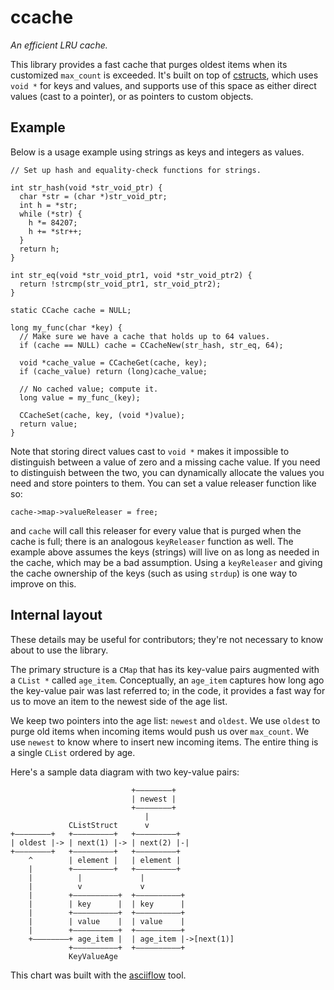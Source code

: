 # ccache
*An efficient LRU cache.*

This library provides a fast cache that
purges oldest items when its customized
`max_count` is exceeded.
It's built on top of
[cstructs](https://github.com/tylerneylon/cstructs),
which uses `void *` for keys and values, and supports
use of this space as either direct values (cast to a pointer),
or as pointers to custom objects.

## Example

Below is a usage example using strings as
keys and integers as values.

```
// Set up hash and equality-check functions for strings.

int str_hash(void *str_void_ptr) {
  char *str = (char *)str_void_ptr;
  int h = *str;
  while (*str) {
    h *= 84207;
    h += *str++;
  }
  return h;
}

int str_eq(void *str_void_ptr1, void *str_void_ptr2) {
  return !strcmp(str_void_ptr1, str_void_ptr2);
}

static CCache cache = NULL;

long my_func(char *key) {
  // Make sure we have a cache that holds up to 64 values.
  if (cache == NULL) cache = CCacheNew(str_hash, str_eq, 64);

  void *cache_value = CCacheGet(cache, key);
  if (cache_value) return (long)cache_value;

  // No cached value; compute it.
  long value = my_func_(key);

  CCacheSet(cache, key, (void *)value);
  return value;
}
```

Note that storing direct values cast to `void *` makes it
impossible to distinguish between a value of zero and a missing
cache value. If you need to distinguish between the two, you
can dynamically allocate the values you need and store pointers
to them. You can set a value releaser function like so:

    cache->map->valueReleaser = free;

and `cache` will call this releaser for every value that is
purged when the cache is full; there is an analogous
`keyReleaser` function as well. The example above assumes
the keys (strings) will live on as long as needed in the cache,
which may be a bad assumption. Using a `keyReleaser` and giving
the cache ownership of the keys (such as using `strdup`) is one
way to improve on this.

## Internal layout

These details may be useful for contributors; they're not
necessary to know about to use the library.

The primary structure is a `CMap` that has its key-value
pairs augmented with a `CList *` called `age_item`.
Conceptually, an `age_item` captures how long ago the
key-value pair was last referred to; in the code, it
provides a fast way for us to move an item to the newest
side of the age list.

We keep two pointers into the age list: `newest` and
`oldest`. We use `oldest` to purge old items when incoming
items would push us over `max_count`. We use `newest` to
know where to insert new incoming items. The entire
thing is a single `CList` ordered by age.

Here's a sample data diagram with two key-value pairs:

```
                           +––––––––+             
                           | newest |             
                           +––––––––+             
                              |                   
             CListStruct      v                   
+––––––––+   +–––––––––+   +–––––––––+            
| oldest |-> | next(1) |-> | next(2) |-|          
+––––––––+   +–––––––––+   +–––––––––+            
    ^        | element |   | element |            
    |        +–––––––––+   +–––––––––+            
    |          |             |                    
    |          v             v                    
    |        +––––––––––+  +––––––––––+           
    |        | key      |  | key      |           
    |        +––––––––––+  +––––––––––+           
    |        | value    |  | value    |           
    |        +––––––––––+  +––––––––––+           
    +––––––––+ age_item |  | age_item |->[next(1)]
             +––––––––––+  +––––––––––+           
             KeyValueAge                          
```

This chart was built with the [asciiflow](http://asciiflow.com/) tool.
